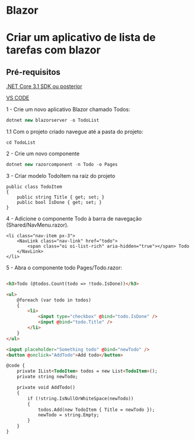 # Blazor
# Criar um aplicativo de lista de tarefas com blazor
## Pré-requisitos

[.NET Core 3.1 SDK ou posterior](https://dotnet.microsoft.com/download/dotnet-core/3.1)

[VS CODE](https://code.visualstudio.com/Download)

1 - Crie um novo aplicativo Blazor chamado Todos:

```C#
dotnet new blazorserver -o TodoList
```
1.1 Com o projeto criado navegue até a pasta do projeto:
```
cd TodoList
``` 

2 - Crie um novo componente

```C#
dotnet new razorcomponent -n Todo -o Pages
```
3 - Criar modelo TodoItem na raiz do projeto
```
public class TodoItem
{
    public string Title { get; set; }
    public bool IsDone { get; set; }
}
```

4 - Adicione o componente Todo à barra de navegação (Shared/NavMenu.razor).

```
<li class="nav-item px-3">
    <NavLink class="nav-link" href="todo">
        <span class="oi oi-list-rich" aria-hidden="true"></span> Todo
    </NavLink>
</li>
```

5 - Abra o componente todo Pages/Todo.razor:

```html

<h3>Todo (@todos.Count(todo => !todo.IsDone))</h3>

<ul>
    @foreach (var todo in todos)
    {
        <li>
            <input type="checkbox" @bind="todo.IsDone" />
            <input @bind="todo.Title" />
        </li>
    }
</ul>

<input placeholder="Something todo" @bind="newTodo" />
<button @onclick="AddTodo">Add todo</button>

@code {
    private IList<TodoItem> todos = new List<TodoItem>();
    private string newTodo;

    private void AddTodo()
    {
        if (!string.IsNullOrWhiteSpace(newTodo))
        {
            todos.Add(new TodoItem { Title = newTodo });
            newTodo = string.Empty;
        }
    }
}
```

